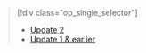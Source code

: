 > [!div class="op_single_selector"]
> 
> * [Update 2](../articles/storsimple/storsimple-restore-from-backup-set-u2.md)
> * [Update 1 & earlier](../articles/storsimple/storsimple-restore-from-backup-set.md)
> 
> 

